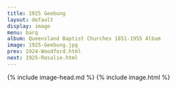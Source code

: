 ```yaml
---
title: 1925 Geebung
layout: default
display: image
menu: barq
album: Queensland Baptist Churches 1851-1955 Album
image: 1925-Geebung.jpg
prev: 1924-Woodford.html
next: 1925-Rosalie.html
---
```

{% include image-head.md %}
{% include image.html %}